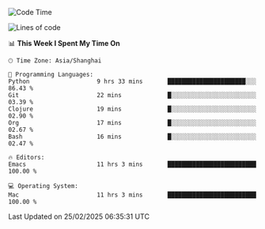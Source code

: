 <!--START_SECTION:waka-->
![Code Time](http://img.shields.io/badge/Code%20Time-2%2C547%20hrs%2057%20mins-blue)

![Lines of code](https://img.shields.io/badge/From%20Hello%20World%20I%27ve%20Written-335.2%20thousand%20lines%20of%20code-blue)

📊 **This Week I Spent My Time On** 

```text
🕑︎ Time Zone: Asia/Shanghai

💬 Programming Languages: 
Python                   9 hrs 33 mins       ██████████████████████░░░   86.43 % 
Git                      22 mins             █░░░░░░░░░░░░░░░░░░░░░░░░   03.39 % 
Clojure                  19 mins             █░░░░░░░░░░░░░░░░░░░░░░░░   02.90 % 
Org                      17 mins             █░░░░░░░░░░░░░░░░░░░░░░░░   02.67 % 
Bash                     16 mins             █░░░░░░░░░░░░░░░░░░░░░░░░   02.47 % 

🔥 Editors: 
Emacs                    11 hrs 3 mins       █████████████████████████   100.00 % 

💻 Operating System: 
Mac                      11 hrs 3 mins       █████████████████████████   100.00 % 
```


 Last Updated on 25/02/2025 06:35:31 UTC
<!--END_SECTION:waka-->
